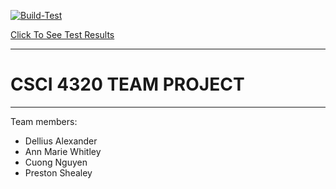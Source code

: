 [![Build-Test](https://github.com/dellius-alexander/CSCI4320_Spring/actions/workflows/gradle_build.yml/badge.svg)](https://github.com/dellius-alexander/CSCI4320_Spring/actions/workflows/gradle_build.yml)

[Click To See Test Results](https://dellius-alexander.github.io/CSCI4320_Spring/)

---

# CSCI 4320 TEAM PROJECT 

---

Team members:
 
- Dellius Alexander
- Ann Marie Whitley
- Cuong Nguyen
- Preston Shealey
